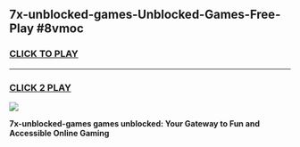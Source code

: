 
## 7x-unblocked-games-Unblocked-Games-Free-Play #8vmoc
<h3>
<a href="https://us.freeplayer.one?title=7x-unblocked-games&ref=9M">CLICK TO PLAY</a></h3>
<hr>

<h3>
<a href="https://us.freeplayer.one?title=7x-unblocked-games&ref=9M">CLICK 2 PLAY</a>
  
</h3>

<a href="https://us.freeplayer.one?title=7x-unblocked-games&ref=9M"><img src="https://clearcache.store/games.png"></a>


**7x-unblocked-games games unblocked: Your Gateway to Fun and Accessible Online Gaming**
